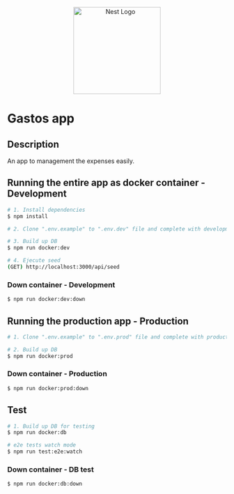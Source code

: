 <p align="center">
  <a href="http://nestjs.com/" target="blank"><img src="https://nestjs.com/img/logo-small.svg" width="200" alt="Nest Logo" /></a>
</p>

[circleci-image]: https://img.shields.io/circleci/build/github/nestjs/nest/master?token=abc123def456
[circleci-url]: https://circleci.com/gh/nestjs/nest

# Gastos app


## Description

An app to management the expenses easily.

<!-- 
## Running the app (build up postgres DB) - Development

```bash
# 1. Install dependencies
$ npm install

# 2. Clone ".env.example" to create ".env" and change environment variables

# 3. Build up DB
$ docker compose up -d postgresqldb

# 4. Build up app development mode
$ npm run start:dev

# 5. Ejecute seed
(GET) http://localhost:3000/api/seed
``` -->

## Running the entire app as docker container - Development

```bash
# 1. Install dependencies
$ npm install

# 2. Clone ".env.example" to ".env.dev" file and complete with development environments variables

# 3. Build up DB
$ npm run docker:dev

# 4. Ejecute seed
(GET) http://localhost:3000/api/seed
```

### Down container - Development

```bash
$ npm run docker:dev:down
```

## Running the production app - Production

```bash
# 1. Clone ".env.example" to ".env.prod" file and complete with production environments variables

# 2. Build up DB
$ npm run docker:prod
```

### Down container - Production

```bash
$ npm run docker:prod:down
```
## Test

```bash
# 1. Build up DB for testing
$ npm run docker:db

# e2e tests watch mode
$ npm run test:e2e:watch
```

### Down container - DB test

```bash
$ npm run docker:db:down
```